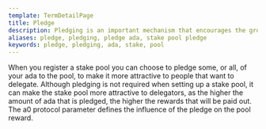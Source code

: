 ```yaml
---
template: TermDetailPage
title: Pledge
description: Pledging is an important mechanism that encourages the growth of a healthy ecosystem within the Cardano blockchain.
aliases: pledge, pledging, pledge ada, stake pool pledge 
keywords: pledge, pledging, ada, stake, pool
---
```


When you register a stake pool you can choose to pledge some, or all, of your ada to the pool, to make it more attractive to people that want to delegate. Although pledging is not required when setting up a stake pool, it can make the stake pool more attractive to delegators, as the higher the amount of ada that is pledged, the higher the rewards that will be paid out. The a0 protocol parameter defines the influence of the pledge on the pool reward.